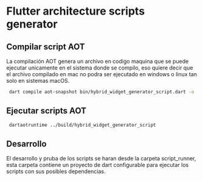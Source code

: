 # Flutter architecture scripts generator

## Compilar script AOT 
 La compilación AOT genera un archivo en codigo maquina que se puede ejecutar unicamente en el sistema donde se compilo, eso quiere decir que el archivo compilado en mac no podra ser ejecutado en windows o linux tan solo en sistemas macOS.

```bash
 dart compile aot-snapshot bin/hybrid_widget_generator_script.dart -o ../build/hybrid_widget_generator_script
```

## Ejecutar scripts AOT

```bash
 dartaotruntime ../build/hybrid_widget_generator_script
```

## Desarrollo
El desarrollo y pruba de los scripts se haran desde la carpeta script_runner, esta carpeta contiene un proyecto de dart configurable para ejecutar los scripts con sus posibles dependencias.